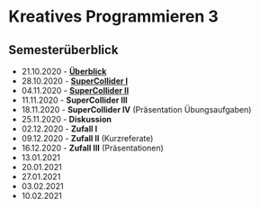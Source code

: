 # Kreatives Programmieren 3

## Semesterüberblick

* 21.10.2020 - **[Überblick](01)**
* 28.10.2020 - **[SuperCollider I](02)**
* 04.11.2020 - **[SuperCollider II](03)**
* 11.11.2020 - **SuperCollider III**
* 18.11.2020 - **SuperCollider IV** (Präsentation Übungsaufgaben)
* 25.11.2020 - **Diskussion**
* 02.12.2020 - **Zufall I**
* 09.12.2020 - **Zufall II** (Kurzreferate)
* 16.12.2020 - **Zufall III** (Präsentationen)
* 13.01.2021
* 20.01.2021
* 27.01.2021
* 03.02.2021
* 10.02.2021